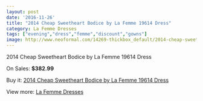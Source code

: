 ```yaml
---
layout: post
date: '2016-11-26'
title: "2014 Cheap Sweetheart Bodice by La Femme 19614 Dress"
category: La Femme Dresses
tags: ["evening","dress","femme","discount","gowns"]
image: http://www.neoformal.com/14269-thickbox_default/2014-cheap-sweetheart-bodice-by-la-femme-19614-dress.jpg
---
```

2014 Cheap Sweetheart Bodice by La Femme 19614 Dress

On Sales: **$382.99**
<a href="https://www.neoformal.com/en/la-femme-dresses-2014/4881-2014-cheap-sweetheart-bodice-by-la-femme-19614-dress.html"><amp-img layout="responsive" width="600" height="600" src="//www.neoformal.com/14269-thickbox_default/2014-cheap-sweetheart-bodice-by-la-femme-19614-dress.jpg" alt="2014 Cheap Sweetheart Bodice by La Femme 19614 Dress 0" /></a>
<a href="https://www.neoformal.com/en/la-femme-dresses-2014/4881-2014-cheap-sweetheart-bodice-by-la-femme-19614-dress.html"><amp-img layout="responsive" width="600" height="600" src="//www.neoformal.com/14270-thickbox_default/2014-cheap-sweetheart-bodice-by-la-femme-19614-dress.jpg" alt="2014 Cheap Sweetheart Bodice by La Femme 19614 Dress 1" /></a>
<a href="https://www.neoformal.com/en/la-femme-dresses-2014/4881-2014-cheap-sweetheart-bodice-by-la-femme-19614-dress.html"><amp-img layout="responsive" width="600" height="600" src="//www.neoformal.com/14271-thickbox_default/2014-cheap-sweetheart-bodice-by-la-femme-19614-dress.jpg" alt="2014 Cheap Sweetheart Bodice by La Femme 19614 Dress 2" /></a>
<a href="https://www.neoformal.com/en/la-femme-dresses-2014/4881-2014-cheap-sweetheart-bodice-by-la-femme-19614-dress.html"><amp-img layout="responsive" width="600" height="600" src="//www.neoformal.com/14272-thickbox_default/2014-cheap-sweetheart-bodice-by-la-femme-19614-dress.jpg" alt="2014 Cheap Sweetheart Bodice by La Femme 19614 Dress 3" /></a>
<a href="https://www.neoformal.com/en/la-femme-dresses-2014/4881-2014-cheap-sweetheart-bodice-by-la-femme-19614-dress.html"><amp-img layout="responsive" width="600" height="600" src="//www.neoformal.com/14273-thickbox_default/2014-cheap-sweetheart-bodice-by-la-femme-19614-dress.jpg" alt="2014 Cheap Sweetheart Bodice by La Femme 19614 Dress 4" /></a>
<a href="https://www.neoformal.com/en/la-femme-dresses-2014/4881-2014-cheap-sweetheart-bodice-by-la-femme-19614-dress.html"><amp-img layout="responsive" width="600" height="600" src="//www.neoformal.com/14274-thickbox_default/2014-cheap-sweetheart-bodice-by-la-femme-19614-dress.jpg" alt="2014 Cheap Sweetheart Bodice by La Femme 19614 Dress 5" /></a>

Buy it: [2014 Cheap Sweetheart Bodice by La Femme 19614 Dress](https://www.neoformal.com/en/la-femme-dresses-2014/4881-2014-cheap-sweetheart-bodice-by-la-femme-19614-dress.html "2014 Cheap Sweetheart Bodice by La Femme 19614 Dress")

View more: [La Femme Dresses](https://www.neoformal.com/en/56-la-femme-dresses-2014 "La Femme Dresses")